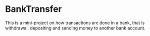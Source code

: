# BankTransfer
This is a mini-project on how transactions are done in a bank, that is withdrawal, depositing and sending money to another bank account.
